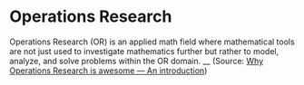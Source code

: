 # Operations Research
Operations Research (OR) is an applied math field where mathematical tools are not just used to investigate mathematics further but rather to model, analyze, and solve problems within the OR domain. __
(Source: [Why Operations Research is awesome — An introduction](https://towardsdatascience.com/why-operations-research-is-awesome-an-introduction-7a0b9e62b405))
